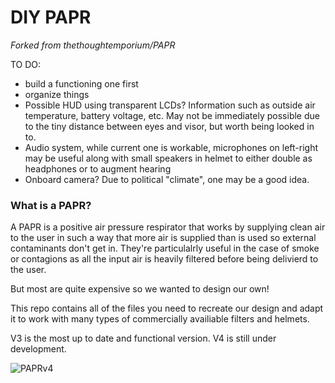 # DIY PAPR

*Forked from thethoughtemporium/PAPR*

TO DO:
- build a functioning one first
- organize things
- Possible HUD using transparent LCDs? Information such as outside air temperature, battery voltage, etc. May not be immediately possible due to the tiny distance between eyes and visor, but worth being looked in to. 
- Audio system, while current one is workable, microphones on left-right may be useful along with small speakers in helmet to either double as headphones or to augment hearing
- Onboard camera? Due to political "climate", one may be a good idea. 

### What is a PAPR?

A PAPR is a positive air pressure respirator that works by supplying clean air to the user in such a way that more air is supplied than is used so external contaminants don't get in.
They're particulalrly useful in the case of smoke or contagions as all the input air is heavily filtered before being delivierd to the user.

But most are quite expensive so we wanted to design our own!

This repo contains all of the files you need to recreate our design and adapt it to work with many types of commercially availiable filters and helmets. 

V3 is the most up to date and functional version. V4 is still under development.

![PAPRv4](https://github.com/thethoughtemporium/PAPR/blob/main/493507e8-c7e0-45a2-9ea5-cce407912ea4.PNG?raw=true)

